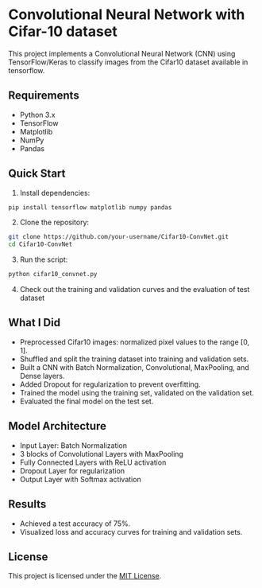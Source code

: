 # Convolutional Neural Network with Cifar-10 dataset
This project implements a Convolutional Neural Network (CNN) using TensorFlow/Keras to classify images from the Cifar10 dataset available in tensorflow.

## Requirements

- Python 3.x
- TensorFlow
- Matplotlib
- NumPy
- Pandas

## Quick Start

1. Install dependencies:

```bash
pip install tensorflow matplotlib numpy pandas
```
2. Clone the repository:
```bash
git clone https://github.com/your-username/Cifar10-ConvNet.git
cd Cifar10-ConvNet
```

3. Run the script:
```bash
python cifar10_convnet.py
```
4. Check out the training and validation curves and the evaluation of test dataset

## What I Did

- Preprocessed Cifar10 images: normalized pixel values to the range [0, 1].
- Shuffled and split the training dataset into training and validation sets.
- Built a CNN with Batch Normalization, Convolutional, MaxPooling, and Dense layers.
- Added Dropout for regularization to prevent overfitting.
- Trained the model using the training set, validated on the validation set.
- Evaluated the final model on the test set.

## Model Architecture
- Input Layer: Batch Normalization
- 3 blocks of Convolutional Layers with MaxPooling
- Fully Connected Layers with ReLU activation
- Dropout Layer for regularization
- Output Layer with Softmax activation

## Results
- Achieved a test accuracy of 75%.
- Visualized loss and accuracy curves for training and validation sets.

## License
This project is licensed under the [MIT License](LICENSE).
